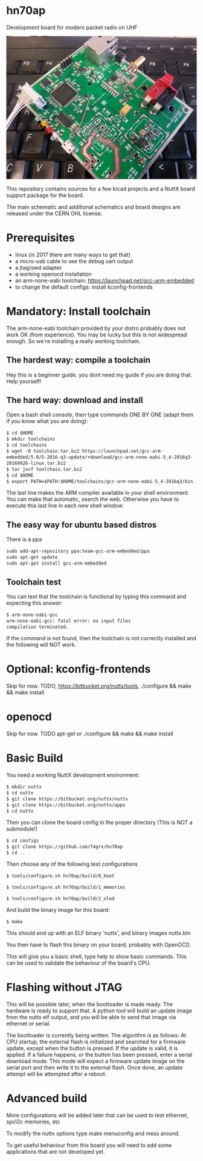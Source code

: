 # hn70ap
Development board for modern packet radio on UHF

![device under construction](images/hn70ap_latest.jpg "picture of device assembly")

This repository contains sources for a few kicad projects and a NuttX board
support package for the board.

The main schematic and additional schematics and board designs are released
under the CERN OHL license.

Prerequisites
=============
 * linux (in 2017 there are many ways to get that)
 * a micro-usb cable to see the debug uart output
 * a jtag/swd adapter
 * a working openocd installation
 * an arm-none-eabi toolchain: https://launchpad.net/gcc-arm-embedded
 * to change the default configs: install kconfig-frontends
 
Mandatory: Install toolchain
============================
The arm-none-eabi toolchain provided by your distro probably does not work OK
(from experience). You may be lucky but this is not widespread enough. So we're
installing a really working toolchain.

The hardest way: compile a toolchain
------------------------------------
Hey this is a beginner guide. you dont need my guide if you are doing that. Help
yourself!

The hard way: download and install
----------------------------------

Open a bash shell console, then type commands ONE BY ONE (adapt them if you know
what you are doing):
```
$ cd $HOME
$ mkdir toolchains
$ cd toolchains
$ wget -O toolchain.tar.bz2 https://launchpad.net/gcc-arm-embedded/5.0/5-2016-q3-update/+download/gcc-arm-none-eabi-5_4-2016q3-20160926-linux.tar.bz2
$ tar jxvf toolchain.tar.bz2
$ cd $HOME
$ export PATH=$PATH:$HOME/toolchains/gcc-arm-none-eabi-5_4-2016q3/bin
```
The last line makes the ARM compiler available in your shell environment. You
can make that automatic, search the web. Otherwise you have to execute this last
line in each new shell window.

The easy way for ubuntu based distros
-------------------------------------

There is a ppa
```
sudo add-apt-repository ppa:team-gcc-arm-embedded/ppa
sudo apt-get update
sudo apt-get install gcc-arm-embedded
```

Toolchain test
--------------

You can test that the toolchain is functional by typing this command and
expecting this answer:
```
$ arm-none-eabi-gcc
arm-none-eabi-gcc: fatal error: no input files
compilation terminated.
```

If the command is not found, then the toolchain is not correctly installed and
the following will NOT work.

Optional: kconfig-frontends
===========================
Skip for now.
TODO, https://bitbucket.org/nuttx/tools, ./configure && make && make install

openocd
=======
Skip for now. TODO apt-get or ./configure && make && make install

Basic Build
===========
You need a working NuttX development environment:

```
$ mkdir nuttx
$ cd nuttx
$ git clone https://bitbucket.org/nuttx/nuttx
$ git clone https://bitbucket.org/nuttx/apps
$ cd nuttx
```
Then you can clone the board config in the proper directory
(This is NOT a submodule!)
```
$ cd configs
$ git clone https://github.com/f4grx/hn70ap
$ cd ..
```

Then choose any of the following test configurations
```
$ tools/configure.sh hn70ap/build/0_boot
```
```
$ tools/configure.sh hn70ap/build/1_memories
```
```
$ tools/configure.sh hn70ap/build/2_oled
```
And build the binary image for this board:
```
$ make
```
This should end up with an ELF binary 'nuttx', and binary images nuttx.bin

You then have to flash this binary on your board, probably with OpenOCD.

This will give you a basic shell, type help to show basic commands. This can be used to validate the behaviour of the board's CPU.

Flashing without JTAG
=====================

This will be possible later, when the bootloader is made ready. The hardware is ready to support that.
A python tool will build an update image from the nuttx elf output, and you will be able to send that image via ethernet or serial.

The bootloader is currently being written. The algorithm is as follows: At CPU startup, the external flash is initialized and searched for a firmware update, except when the button is pressed. If the update is valid, it is applied. If a failure happens, or the button has been pressed, enter a serial download mode. This mode will expect a firmware update image on the serial port and then write it to the external flash. Once done, an update attempt will be attempted after a reboot.

Advanced build
==============
More configurations will be added later that can be used to test ethernet, spi/i2c memories, etc

To modify the nuttx options type make menuconfig and mess around.

To get useful behaviour from this board you will need to add some applications that are not developed yet.
